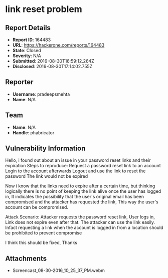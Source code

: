 # link reset problem

## Report Details
- **Report ID**: 164483
- **URL**: https://hackerone.com/reports/164483
- **State**: Closed
- **Severity**: N/A
- **Submitted**: 2016-08-30T16:59:12.264Z
- **Disclosed**: 2016-08-30T17:14:02.755Z

## Reporter
- **Username**: pradeepsmehta
- **Name**: N/A

## Team
- **Name**: N/A
- **Handle**: phabricator

## Vulnerability Information
Hello,
i found out about an issue in your password reset links and their expiration
Steps to reproduce:
Request a password reset link to an account
Login to the account afterwards
Logout and use the link to reset the password
The link would not be expired

Now i know that the links need to expire after a certain time, but thinking logically there is no point of keeping the link alive once the user has logged in, It indicates the possibility that the user's original email has been compromised and the attacker has requested the link, This way the user's account can be compromised.

Attack Scenario:
Attacker requests the password reset link, User logs in, Link does not expire even after that. The attacker can use the link easily. Infact requesting a link when the account is logged in from a location should be prohibited to prevent compromise

I think this should be fixed,
Thanks

## Attachments
- Screencast_08-30-2016_10_25_37_PM.webm
